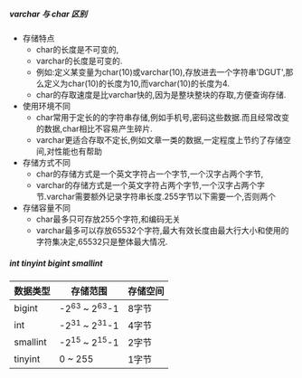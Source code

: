 ##### varchar 与 char 区别

- 存储特点
	- char的长度是不可变的,
	- varchar的长度是可变的.
	- 例如:定义某变量为char(10)或varchar(10),存放进去一个字符串'DGUT',那么定义为char(10)的长度为10,而varchar(10)的长度为4.
	- char的存取速度是比varchar快的,因为是整块整块的存取,方便查询存储.
- 使用环境不同
	- char常用于定长的的字符串存储,例如手机号,密码这些数据.而且经常改变的数据,char相比不容易产生碎片.
	- varchar更适合存取不定长,例如文章一类的数据,一定程度上节约了存储空间,对性能也有帮助
- 存储方式不同
	- char的存储方式是一个英文字符占一个字节,一个汉字占两个字节,
	- varchar的存储方式是一个英文字符占两个字节,一个汉字占两个字节.varchar需要额外记录字符串长度.255字节以下需要一个,否则两个
- 存储容量不同
	- char最多只可存放255个字符,和编码无关
	- varchar最多可以存放65532个字符,最大有效长度由最大行大小和使用的字符集决定,65532只是整体最大情况.

##### int tinyint bigint smallint

| 数据类型 | 存储范围 | 存储空间|
| ------- | --------| -------|
| bigint | -2<sup>63</sup> ~ 2<sup>63</sup>-1 | 8字节 |
| int | -2<sup>31</sup> ~ 2<sup>31</sup>-1 |4字节|
| smallint | -2<sup>15</sup> ~ 2<sup>15</sup>-1|2字节|
| tinyint | 0 ~ 255|1字节
